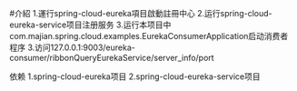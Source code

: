 #介紹
1.運行spring-cloud-eureka項目啟動註冊中心
2.运行spring-cloud-eureka-service项目注册服务
3.运行本项目中com.majian.spring.cloud.examples.EurekaConsumerApplication启动消费者程序
3.访问127.0.0.1:9003/eureka-consumer/ribbonQueryEurekaService/server_info/port


依赖
1.spring-cloud-eureka项目
2.spring-cloud-eureka-service项目